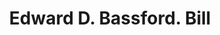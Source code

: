 ---
doi: 10.7916/D8F77QNB
date_other: '1870'
date_other_textual: 1870-1879
form: printed ephemera
genre:
- Invoices
name:
- Edward D. Bassford
object_in_context_url: https://biggert.cul.columbia.edu/items/view/ave_biggert_00983
subject_hierarchical_geographic:
- New York, New York, United States
subject_name:
- Edward D. Bassford
title: Edward D. Bassford. Bill
sort_title: Edward D. Bassford. Bill
call_number: ave_biggert_00983
coordinates:
- 40.71277777777778,-74.00583333333333
pid: ave_biggert_00983
identifiers: ave_biggert_00983
canvas_id: ldpd:396251
permalink: "/items/ave_biggert_00983/"
layout: iiif-image-page
---